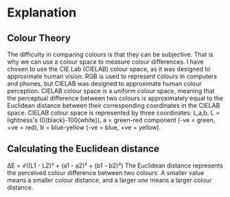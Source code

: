 # Explanation

## Colour Theory

The difficulty in comparing colours is that they can be subjective.
That is why we can use a colour space to measure colour differences.
I have chosen to use the CIE Lab (CIELAB) colour space, as it was designed to approximate
human vision. RGB is used to represent colours in computers and phones, but CIELAB was designed to approximate
human colour perception.
CIELAB colour space is a uniform colour space, meaning that the perceptual difference between two colours is 
approximately equal to the Euclidean distance between their corresponding coordinates in the CIELAB space.
CIELAB colour space is represented by three coordinates: L,a,b. L = lightness's (0(black)-100(white)), a = 
green-red component (-ve = green, +ve = red), b = blue-yellow (-ve = blue, +ve = yellow).

## Calculating the Euclidean distance
ΔE = √((L1 - L2)² + (a1 - a2)² + (b1 - b2)²)
The Euclidean distance represents the perceived colour difference between two colours.
A smaller value means a smaller colour distance, and a larger one means a larger colour distance.
